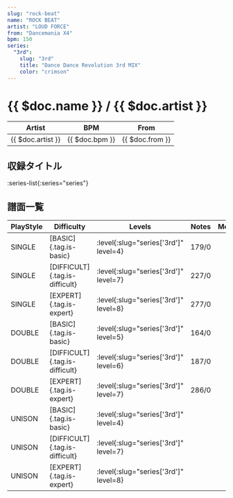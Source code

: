 ```yaml
---
slug: "rock-beat"
name: "ROCK BEAT"
artist: "LOUD FORCE"
from: "Dancemania X4"
bpm: 150
series:
  "3rd":
    slug: "3rd"
    title: "Dance Dance Revolution 3rd MIX"
    color: "crimson"
---
```


# {{ $doc.name }} / {{ $doc.artist }}

|Artist|BPM|From|
|------|---|----|
|{{ $doc.artist }}|{{ $doc.bpm }}|{{ $doc.from }}|

## 収録タイトル

:series-list{:series="series"}

## 譜面一覧

|PlayStyle|Difficulty|Levels|Notes|Movie|
|---------|----------|------|-----|-----|
|SINGLE|[BASIC]{.tag.is-basic}|:level{:slug="series['3rd']" level=4}|179/0||
|SINGLE|[DIFFICULT]{.tag.is-difficult}|:level{:slug="series['3rd']" level=7}|227/0||
|SINGLE|[EXPERT]{.tag.is-expert}|:level{:slug="series['3rd']" level=8}|277/0||
|DOUBLE|[BASIC]{.tag.is-basic}|:level{:slug="series['3rd']" level=5}|164/0||
|DOUBLE|[DIFFICULT]{.tag.is-difficult}|:level{:slug="series['3rd']" level=6}|187/0||
|DOUBLE|[EXPERT]{.tag.is-expert}|:level{:slug="series['3rd']" level=7}|286/0||
|UNISON|[BASIC]{.tag.is-basic}|:level{:slug="series['3rd']" level=4}|||
|UNISON|[DIFFICULT]{.tag.is-difficult}|:level{:slug="series['3rd']" level=7}|||
|UNISON|[EXPERT]{.tag.is-expert}|:level{:slug="series['3rd']" level=8}|||
